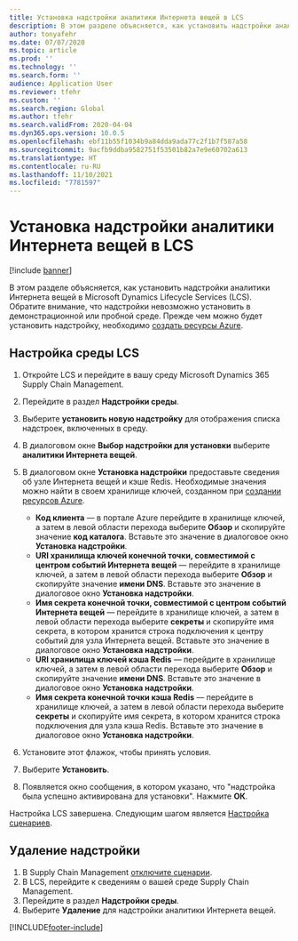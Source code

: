 ```yaml
---
title: Установка надстройки аналитики Интернета вещей в LCS
description: В этом разделе объясняется, как установить надстройки аналитики Интернета вещей в Microsoft Dynamics Lifecycle Services (LCS).
author: tonyafehr
ms.date: 07/07/2020
ms.topic: article
ms.prod: ''
ms.technology: ''
ms.search.form: ''
audience: Application User
ms.reviewer: tfehr
ms.custom: ''
ms.search.region: Global
ms.author: tfehr
ms.search.validFrom: 2020-04-04
ms.dyn365.ops.version: 10.0.5
ms.openlocfilehash: ebf11b55f1034b9a84dda9ada77c2f1b7f587a58
ms.sourcegitcommit: 9acfb9ddba9582751f53501b82a7e9e60702a613
ms.translationtype: HT
ms.contentlocale: ru-RU
ms.lasthandoff: 11/10/2021
ms.locfileid: "7781597"
---
```

# <a name="install-the-iot-intelligence-add-in-in-lcs"></a>Установка надстройки аналитики Интернета вещей в LCS

[!include [banner](../../includes/banner.md)]

В этом разделе объясняется, как установить надстройки аналитики Интернета вещей в Microsoft Dynamics Lifecycle Services (LCS). Обратите внимание, что надстройки невозможно установить в демонстрационной или пробной среде. Прежде чем можно будет установить надстройку, необходимо [создать ресурсы Azure](iot-azure-setup.md).

## <a name="set-up-the-lcs-environment"></a>Настройка среды LCS

1. Откройте LCS и перейдите в вашу среду Microsoft Dynamics 365 Supply Chain Management.
2. Перейдите в раздел **Надстройки среды**.
3. Выберите **установить новую надстройку** для отображения списка надстроек, включенных в среду.
4. В диалоговом окне **Выбор надстройки для установки** выберите **аналитики Интернета вещей**.
5. В диалоговом окне **Установка надстройки** предоставьте сведения об узле Интернета вещей и кэше Redis. Необходимые значения можно найти в своем хранилище ключей, созданном при [создании ресурсов Azure](iot-azure-setup.md).

    + **Код клиента** — в портале Azure перейдите в хранилище ключей, а затем в левой области перехода выберите **Обзор** и скопируйте значение **код каталога**. Вставьте это значение в диалоговое окно **Установка надстройки**.
    + **URI хранилища ключей конечной точки, совместимой с центром событий Интернета вещей** — перейдите в хранилище ключей, а затем в левой области перехода выберите **Обзор** и скопируйте значение **имени DNS**. Вставьте это значение в диалоговое окно **Установка надстройки**.
    + **Имя секрета конечной точки, совместимой с центром событий Интернета вещей** — перейдите в хранилище ключей, а затем в левой области перехода выберите **секреты** и скопируйте имя секрета, в котором хранится строка подключения к центру событий для узла Интернета вещей. Вставьте это значение в диалоговое окно **Установка надстройки**.
    + **URI хранилища ключей кэша Redis** — перейдите в хранилище ключей, а затем в левой области перехода выберите **Обзор** и скопируйте значение **имени DNS**. Вставьте это значение в диалоговое окно **Установка надстройки**.
    + **Имя секрета конечной точки кэша Redis** — перейдите в хранилище ключей, а затем в левой области перехода выберите **секреты** и скопируйте имя секрета, в котором хранится строка подключения для узла кэша Redis. Вставьте это значение в диалоговое окно **Установка надстройки**.

6. Установите этот флажок, чтобы принять условия.
7. Выберите **Установить**.
8. Появляется окно сообщения, в котором указано, что "надстройка была успешно активирована для установки". Нажмите **ОК**.

Настройка LCS завершена. Следующим шагом является [Настройка сценариев](iot-scenario-setup.md).

## <a name="uninstall-the-add-in"></a><a id="uninstall-addin"></a>Удаление надстройки

1. В Supply Chain Management [отключите сценарии](iot-scenario-setup.md#disable-a-scenario).
2. В LCS, перейдите к сведениям о вашей среде Supply Chain Management.
3. Перейдите в раздел **Надстройки среды**.
4. Выберите **Удаление** для надстройки аналитики Интернета вещей.


[!INCLUDE[footer-include](../../includes/footer-banner.md)]